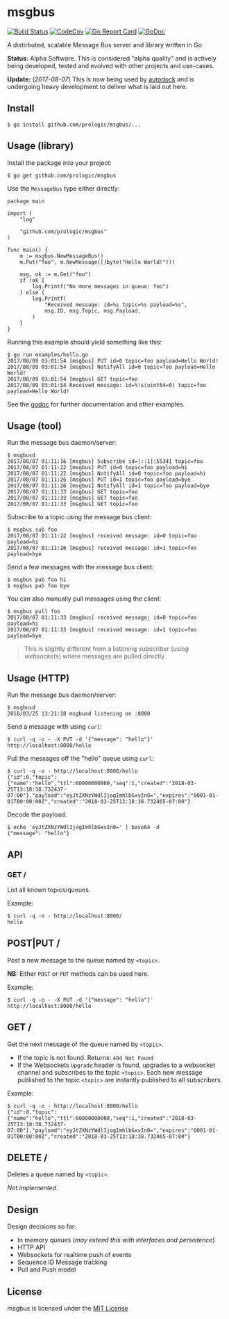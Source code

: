 # msgbus

[![Build Status](https://travis-ci.org/prologic/msgbus.svg)](https://travis-ci.org/prologic/msgbus)
[![CodeCov](https://codecov.io/gh/prologic/msgbus/branch/master/graph/badge.svg)](https://codecov.io/gh/prologic/msgbus)
[![Go Report Card](https://goreportcard.com/badge/prologic/msgbus)](https://goreportcard.com/report/prologic/msgbus)
[![GoDoc](https://godoc.org/github.com/prologic/msgbus?status.svg)](https://godoc.org/github.com/prologic/msgbus) 

A distirbuted, scalable Message Bus server and library written in Go

**Status:** Alpha Software. This is considered "alpha quality" and is actively
being developed, tested and evolved with other projects and use-cases.

**Update:** (*2017-08-07*) This is now being used by [autodock](https://github.com/prologic/autodock) and is undergoing heavy development to deliver what is laid out here.

## Install

```#!bash
$ go install github.com/prologic/msgbus/...
```

## Usage (library)

Install the package into your project:

```#!bash
$ go get github.com/prologic/msgbus
```

Use the `MessageBus` type either directly:

```#!go
package main

import (
	"log"

	"github.com/prologic/msgbus"
)

func main() {
	m := msgbus.NewMessageBus()
	m.Put("foo", m.NewMessage([]byte("Hello World!")))

	msg, ok := m.Get("foo")
	if !ok {
		log.Printf("No more messages in queue: foo")
	} else {
		log.Printf(
			"Received message: id=%s topic=%s payload=%s",
			msg.ID, msg.Topic, msg.Payload,
		)
	}
}
```

Running this example should yield something like this:

```#!bash
$ go run examples/hello.go
2017/08/09 03:01:54 [msgbus] PUT id=0 topic=foo payload=Hello World!
2017/08/09 03:01:54 [msgbus] NotifyAll id=0 topic=foo payload=Hello World!
2017/08/09 03:01:54 [msgbus] GET topic=foo
2017/08/09 03:01:54 Received message: id=%!s(uint64=0) topic=foo payload=Hello World!
``` 

See the [godoc](https://godoc.org/github.com/prologic/msgbus) for further
documentation and other examples.

## Usage (tool)

Run the message bus daemon/server:

```#!bash
$ msgbusd
2017/08/07 01:11:16 [msgbus] Subscribe id=[::1]:55341 topic=foo
2017/08/07 01:11:22 [msgbus] PUT id=0 topic=foo payload=hi
2017/08/07 01:11:22 [msgbus] NotifyAll id=0 topic=foo payload=hi
2017/08/07 01:11:26 [msgbus] PUT id=1 topic=foo payload=bye
2017/08/07 01:11:26 [msgbus] NotifyAll id=1 topic=foo payload=bye
2017/08/07 01:11:33 [msgbus] GET topic=foo
2017/08/07 01:11:33 [msgbus] GET topic=foo
2017/08/07 01:11:33 [msgbus] GET topic=foo
```

Subscribe to a topic using the message bus client:

```#!bash
$ msgbus sub foo
2017/08/07 01:11:22 [msgbus] received message: id=0 topic=foo payload=hi
2017/08/07 01:11:26 [msgbus] received message: id=1 topic=foo payload=bye
```

Send a few messages with the message bus client:

```#!bash
$ msgbus pub foo hi
$ msgbus pub foo bye
```

You can also manually pull messages using the client:

```#!bash
$ msgbus pull foo
2017/08/07 01:11:33 [msgbus] received message: id=0 topic=foo payload=hi
2017/08/07 01:11:33 [msgbus] received message: id=1 topic=foo payload=bye
```

> This is slightly different from a listening subscriber (*using websockets*) where messages are pulled directly.

## Usage (HTTP)

Run the message bus daemon/server:

```#!bash
$ msgbusd
2018/03/25 13:21:18 msgbusd listening on :8000
```

Send a message with using `curl`:

```#!bash
$ curl -q -o - -X PUT -d '{"message": "hello"}' http://localhost:8000/hello
```

Pull the messages off the "hello" queue using `curl`:

```#!bash
$ curl -q -o - http://localhost:8000/hello
{"id":0,"topic":{"name":"hello","ttl":60000000000,"seq":1,"created":"2018-03-25T13:18:38.732437-07:00"},"payload":"eyJtZXNzYWdlIjogImhlbGxvIn0=","expires":"0001-01-01T00:00:00Z","created":"2018-03-25T13:18:38.732465-07:00"}
```

Decode the payload:

```#!bash
$ echo 'eyJtZXNzYWdlIjogImhlbGxvIn0=' | base64 -d
{"message": "hello"}
```

## API

### GET /

List all known topics/queues.

Example:

```#!bash
$ curl -q -o - http://localhost:8000/
hello
```

## POST|PUT /<topic>

Post a new message to the queue named by `<topic>`.

**NB:** Either `POST` or `PUT` methods can be used here.

Example:

```#!bash
$ curl -q -o - -X PUT -d '{"message": "hello"}' http://localhost:8000/hello
```

## GET /<topic>

Get the next message of the queue named by `<topic>`.

- If the topic is not found. Returns: `404 Not Found`
- If the Websockets `Upgrade` header is found, upgrades to a websocket channel
  and subscribes to the topic `<topic>`. Each new message published to the
  topic `<topic>` are instantly published to all subscribers.

Example:

```#!bash
$ curl -q -o - http://localhost:8000/hello
{"id":0,"topic":{"name":"hello","ttl":60000000000,"seq":1,"created":"2018-03-25T13:18:38.732437-07:00"},"payload":"eyJtZXNzYWdlIjogImhlbGxvIn0=","expires":"0001-01-01T00:00:00Z","created":"2018-03-25T13:18:38.732465-07:00"}
```

## DELETE /<topic>

Deletes a queue named by `<topic>`.

*Not implemented*.

## Design

Design decisions so far:

* In memory queues (*may extend this with interfaces and persistence*)
* HTTP API
* Websockets for realtime push of events
* Sequence ID Message tracking
* Pull and Push model

## License

msgbus is licensed under the [MIT License](https://github.com/prologic/msgbus/blob/master/LICENSE)
